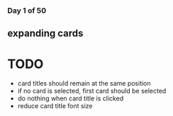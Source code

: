 ### Day 1 of 50 

## expanding cards

# TODO
* card titles should remain at the same position
* if no card is selected, first card should be selected
* do nothing when card title is clicked
* reduce card title font size